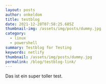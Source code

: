 ```yaml
---
layout: posts
author: onkeldom
title: testblog
date: 2021-12-28T07:58:25.685Z
thumbnail-img: /assets/img/posts/dummy.jpg
category:
  - linux
  - powershell
summary: Testblog for Testing
keywords: netlify
thumbnail: /assets/img/posts/dummy.jpg
permalink: /blog/testblog-link/
---
```

Das ist ein super toller test.
